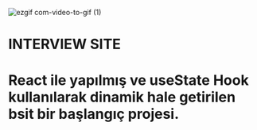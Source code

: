 ![ezgif com-video-to-gif (1)](https://github.com/Omeko-FG/interwiev-project-react/assets/119002766/72cb7803-3a16-42ac-960e-27aface74477)

<h1>INTERVIEW SITE<h1/>
<p>React ile yapılmış ve useState Hook kullanılarak dinamik hale getirilen bsit bir başlangıç projesi.<p>
